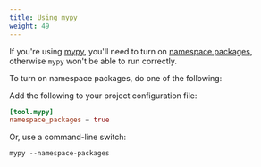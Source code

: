 ```yaml
---
title: Using mypy
weight: 49
---
```


If you're using [mypy](http://mypy-lang.org/), you'll need to turn on
[namespace packages](https://mypy.readthedocs.io/en/stable/command_line.html#cmdoption-mypy-namespace-packages),
otherwise `mypy` won't be able to run correctly.

To turn on namespace packages, do one of the following:

Add the following to your project configuration file:

```toml
[tool.mypy]
namespace_packages = true
```

Or, use a command-line switch:

```shell
mypy --namespace-packages
```
